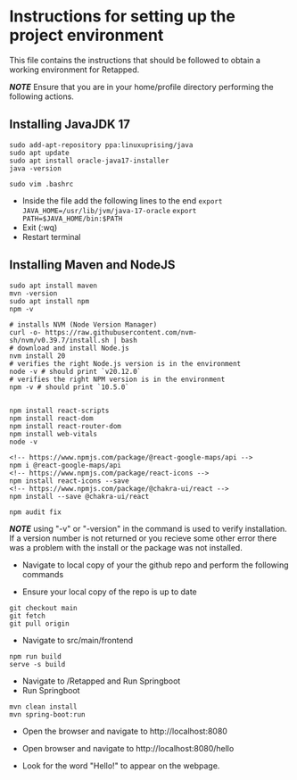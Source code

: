 # Instructions for setting up the project environment

This file contains the instructions that should be followed to obtain a working environment for Retapped.

**_NOTE_** Ensure that you are in your home/profile directory performing the following actions.

## Installing JavaJDK 17

```
sudo add-apt-repository ppa:linuxuprising/java
sudo apt update
sudo apt install oracle-java17-installer
java -version
```

```
sudo vim .bashrc
```

- Inside the file add the following lines to the end
  `export JAVA_HOME=/usr/lib/jvm/java-17-oracle`
  `export PATH=$JAVA_HOME/bin:$PATH`
- Exit (:wq)
- Restart terminal

## Installing Maven and NodeJS

```
sudo apt install maven
mvn -version
sudo apt install npm
npm -v

# installs NVM (Node Version Manager)
curl -o- https://raw.githubusercontent.com/nvm-sh/nvm/v0.39.7/install.sh | bash
# download and install Node.js
nvm install 20
# verifies the right Node.js version is in the environment
node -v # should print `v20.12.0`
# verifies the right NPM version is in the environment
npm -v # should print `10.5.0`


npm install react-scripts
npm install react-dom
npm install react-router-dom
npm install web-vitals
node -v

<!-- https://www.npmjs.com/package/@react-google-maps/api -->
npm i @react-google-maps/api
<!-- https://www.npmjs.com/package/react-icons -->
npm install react-icons --save
<!-- https://www.npmjs.com/package/@chakra-ui/react -->
npm install --save @chakra-ui/react

npm audit fix

```

**_NOTE_** using "-v" or "-version" in the command is used to verify installation. If a version number is not returned or you recieve some other error there was a problem with the install or the package was not installed.

- Navigate to local copy of your the github repo and perform the following commands

- Ensure your local copy of the repo is up to date

```
git checkout main
git fetch
git pull origin
```

- Navigate to src/main/frontend

```
npm run build
serve -s build
```

- Navigate to /Retapped and Run Springboot
- Run Springboot

```
mvn clean install
mvn spring-boot:run
```

- Open the browser and navigate to http://localhost:8080

- Open browser and navigate to http://localhost:8080/hello

* Look for the word "Hello!" to appear on the webpage.
